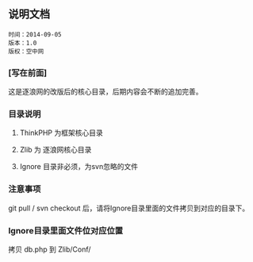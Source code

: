 ## 说明文档

	时间：2014-09-05
	版本：1.0
	版权：空中网

### [写在前面]
这是逐浪网的改版后的核心目录，后期内容会不断的追加完善。

### 目录说明

1. ThinkPHP 为框架核心目录

2. Zlib 为 逐浪网核心目录

3. Ignore 目录非必须，为svn忽略的文件
 
### 注意事项

git pull / svn checkout 后，请将Ignore目录里面的文件拷贝到对应的目录下。

### Ignore目录里面文件位对应位置

拷贝 db.php 到 Zlib/Conf/